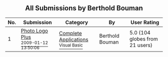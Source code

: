 ﻿<div align="center">

## All Submissions by Berthold Bouman

</div>

No.  | Submission | Category | By   | User Rating
---- | ---------- | -------- | ---- | -----------
1 | [Photo Logo Plus<br /><sup>2009-01-12 13:50:06</sup>](https://github.com/Planet-Source-Code/berthold-bouman-photo-logo-plus__1-71596) | [Complete Applications<br /><sup>Visual Basic</sup>](../ByCategory/complete-applications__1-27.md) | Berthold Bouman | 5.0 (104 globes from 21 users)

